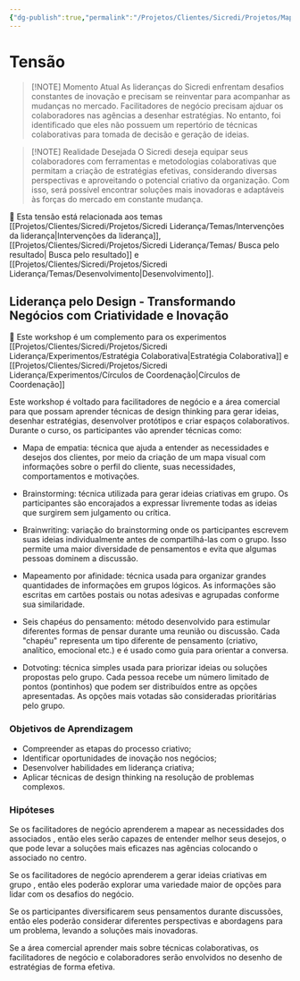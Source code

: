 ```yaml
---
{"dg-publish":true,"permalink":"/Projetos/Clientes/Sicredi/Projetos/Mapa Sodexo/Formações/Liderança pelo Design/"}
---
```



# Tensão

> [!NOTE] Momento Atual
>  As lideranças do Sicredi enfrentam desafios constantes de inovação e precisam se reinventar para acompanhar as mudanças no mercado. Facilitadores de negócio precisam ajduar os colaboradores nas agências a desenhar estratégias. No entanto, foi identificado que eles não possuem um repertório de técnicas colaborativas para tomada de decisão e geração de ideias.

> [!NOTE] Realidade Desejada
>  O Sicredi deseja equipar seus colaboradores com ferramentas e metodologias colaborativas que permitam a criação de estratégias efetivas, considerando diversas perspectivas e aproveitando o potencial criativo da organização. Com isso, será possível encontrar soluções mais inovadoras e adaptáveis às forças do mercado em constante mudança.

🔗 Esta tensão está relacionada aos temas [[Projetos/Clientes/Sicredi/Projetos/Sicredi Liderança/Temas/Intervenções da liderança\|Intervenções da liderança]], [[Projetos/Clientes/Sicredi/Projetos/Sicredi Liderança/Temas/ Busca pelo resultado\| Busca pelo resultado]] e [[Projetos/Clientes/Sicredi/Projetos/Sicredi Liderança/Temas/Desenvolvimento\|Desenvolvimento]].

## Liderança pelo Design - Transformando Negócios com Criatividade e Inovação

🔗 Este workshop é um complemento para os experimentos [[Projetos/Clientes/Sicredi/Projetos/Sicredi Liderança/Experimentos/Estratégia Colaborativa\|Estratégia Colaborativa]] e [[Projetos/Clientes/Sicredi/Projetos/Sicredi Liderança/Experimentos/Círculos de Coordenação\|Círculos de Coordenação]]

Este workshop é voltado para facilitadores de negócio e a área comercial para que possam aprender técnicas de design thinking para gerar ideias, desenhar estratégias, desenvolver protótipos e criar espaços colaborativos. Durante o curso, os participantes vão aprender técnicas como:

- Mapa de empatia: técnica que ajuda a entender as necessidades e desejos dos clientes, por meio da criação de um mapa visual com informações sobre o perfil do cliente, suas necessidades, comportamentos e motivações.

- Brainstorming: técnica utilizada para gerar ideias criativas em grupo. Os participantes são encorajados a expressar livremente todas as ideias que surgirem sem julgamento ou crítica.

- Brainwriting: variação do brainstorming onde os participantes escrevem suas ideias individualmente antes de compartilhá-las com o grupo. Isso permite uma maior diversidade de pensamentos e evita que algumas pessoas dominem a discussão.

- Mapeamento por afinidade: técnica usada para organizar grandes quantidades de informações em grupos lógicos. As informações são escritas em cartões postais ou notas adesivas e agrupadas conforme sua similaridade.

- Seis chapéus do pensamento: método desenvolvido para estimular diferentes formas de pensar durante uma reunião ou discussão. Cada "chapéu" representa um tipo diferente de pensamento (criativo, analítico, emocional etc.) e é usado como guia para orientar a conversa.

- Dotvoting: técnica simples usada para priorizar ideias ou soluções propostas pelo grupo. Cada pessoa recebe um número limitado de pontos (pontinhos) que podem ser distribuídos entre as opções apresentadas. As opções mais votadas são consideradas prioritárias pelo grupo.

### Objetivos de Aprendizagem
- Compreender as etapas do processo criativo;
- Identificar oportunidades de inovação nos negócios;
- Desenvolver habilidades em liderança criativa;
- Aplicar técnicas de design thinking na resolução de problemas complexos.

### Hipóteses

Se os facilitadores de negócio aprenderem a mapear as necessidades dos associados ,
então eles serão capazes de entender melhor seus desejos, o que pode levar a soluções mais eficazes nas agências colocando o associado no centro.

Se os facilitadores de negócio aprenderem a gerar ideias criativas em grupo , então eles poderão explorar uma variedade maior de opções para lidar com os desafios do negócio.

Se os participantes diversificarem seus pensamentos durante discussões, então eles poderão considerar diferentes perspectivas e abordagens para um problema, levando a soluções mais inovadoras.

Se a área comercial aprender mais sobre técnicas colaborativas, os facilitadores de negócio e colaboradores serão envolvidos no desenho de estratégias de forma efetiva.



